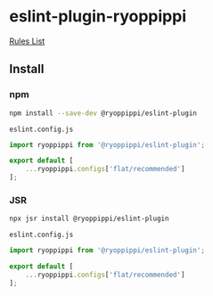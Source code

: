 # eslint-plugin-ryoppippi

[Rules List](./src/rules)

## Install

### npm

```sh
npm install --save-dev @ryoppippi/eslint-plugin
```

`eslint.config.js`

```ts
import ryoppippi from '@ryoppippi/eslint-plugin';

export default [
	...ryoppippi.configs['flat/recommended']
];
```

### JSR

```sh
npx jsr install @ryoppippi/eslint-plugin
```

`eslint.config.js`

```ts
import ryoppippi from '@ryoppippi/eslint-plugin';

export default [
	...ryoppippi.configs['flat/recommended']
];
```
